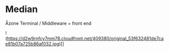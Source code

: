 # Median

Åzone Terminal / Middleware + front end 

!(https://d2w9rnfcy7mm78.cloudfront.net/409380/original_53f632481de7cae81b07a725b86af032.jpg)[]
